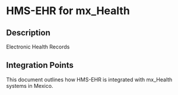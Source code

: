 # HMS-EHR for mx_Health

## Description

Electronic Health Records

## Integration Points

This document outlines how HMS-EHR is integrated with mx_Health systems in Mexico.
